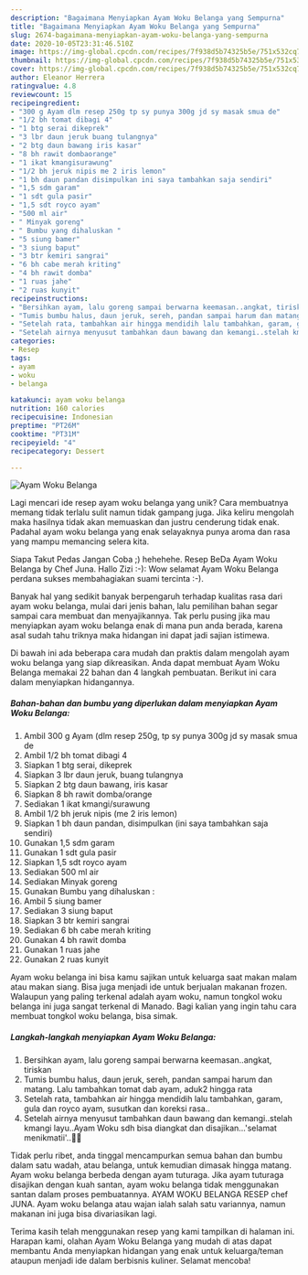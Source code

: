 ```yaml
---
description: "Bagaimana Menyiapkan Ayam Woku Belanga yang Sempurna"
title: "Bagaimana Menyiapkan Ayam Woku Belanga yang Sempurna"
slug: 2674-bagaimana-menyiapkan-ayam-woku-belanga-yang-sempurna
date: 2020-10-05T23:31:46.510Z
image: https://img-global.cpcdn.com/recipes/7f938d5b74325b5e/751x532cq70/ayam-woku-belanga-foto-resep-utama.jpg
thumbnail: https://img-global.cpcdn.com/recipes/7f938d5b74325b5e/751x532cq70/ayam-woku-belanga-foto-resep-utama.jpg
cover: https://img-global.cpcdn.com/recipes/7f938d5b74325b5e/751x532cq70/ayam-woku-belanga-foto-resep-utama.jpg
author: Eleanor Herrera
ratingvalue: 4.8
reviewcount: 15
recipeingredient:
- "300 g Ayam dlm resep 250g tp sy punya 300g jd sy masak smua de"
- "1/2 bh tomat dibagi 4"
- "1 btg serai dikeprek"
- "3 lbr daun jeruk buang tulangnya"
- "2 btg daun bawang iris kasar"
- "8 bh rawit dombaorange"
- "1 ikat kmangisurawung"
- "1/2 bh jeruk nipis me 2 iris lemon"
- "1 bh daun pandan disimpulkan ini saya tambahkan saja sendiri"
- "1,5 sdm garam"
- "1 sdt gula pasir"
- "1,5 sdt royco ayam"
- "500 ml air"
- " Minyak goreng"
- " Bumbu yang dihaluskan "
- "5 siung bamer"
- "3 siung baput"
- "3 btr kemiri sangrai"
- "6 bh cabe merah kriting"
- "4 bh rawit domba"
- "1 ruas jahe"
- "2 ruas kunyit"
recipeinstructions:
- "Bersihkan ayam, lalu goreng sampai berwarna keemasan..angkat, tiriskan"
- "Tumis bumbu halus, daun jeruk, sereh, pandan sampai harum dan matang. Lalu tambahkan tomat dab ayam, aduk2 hingga rata"
- "Setelah rata, tambahkan air hingga mendidih lalu tambahkan, garam, gula dan royco ayam, susutkan dan koreksi rasa.."
- "Setelah airnya menyusut tambahkan daun bawang dan kemangi..stelah kmangi layu..Ayam Woku sdh bisa diangkat dan disajikan...&#39;selamat menikmatii&#39;..🙏🤭"
categories:
- Resep
tags:
- ayam
- woku
- belanga

katakunci: ayam woku belanga 
nutrition: 160 calories
recipecuisine: Indonesian
preptime: "PT26M"
cooktime: "PT31M"
recipeyield: "4"
recipecategory: Dessert

---
```



![Ayam Woku Belanga](https://img-global.cpcdn.com/recipes/7f938d5b74325b5e/751x532cq70/ayam-woku-belanga-foto-resep-utama.jpg)

Lagi mencari ide resep ayam woku belanga yang unik? Cara membuatnya memang tidak terlalu sulit namun tidak gampang juga. Jika keliru mengolah maka hasilnya tidak akan memuaskan dan justru cenderung tidak enak. Padahal ayam woku belanga yang enak selayaknya punya aroma dan rasa yang mampu memancing selera kita.

Siapa Takut Pedas Jangan Coba ;) hehehehe. Resep BeDa Ayam Woku Belanga by Chef Juna. Hallo Zizi :-): Wow selamat Ayam Woku Belanga perdana sukses membahagiakan suami tercinta :-).

Banyak hal yang sedikit banyak berpengaruh terhadap kualitas rasa dari ayam woku belanga, mulai dari jenis bahan, lalu pemilihan bahan segar sampai cara membuat dan menyajikannya. Tak perlu pusing jika mau menyiapkan ayam woku belanga enak di mana pun anda berada, karena asal sudah tahu triknya maka hidangan ini dapat jadi sajian istimewa.


Di bawah ini ada beberapa cara mudah dan praktis dalam mengolah ayam woku belanga yang siap dikreasikan. Anda dapat membuat Ayam Woku Belanga memakai 22 bahan dan 4 langkah pembuatan. Berikut ini cara dalam menyiapkan hidangannya.

<!--inarticleads1-->

##### Bahan-bahan dan bumbu yang diperlukan dalam menyiapkan Ayam Woku Belanga:

1. Ambil 300 g Ayam (dlm resep 250g, tp sy punya 300g jd sy masak smua de
1. Ambil 1/2 bh tomat dibagi 4
1. Siapkan 1 btg serai, dikeprek
1. Siapkan 3 lbr daun jeruk, buang tulangnya
1. Siapkan 2 btg daun bawang, iris kasar
1. Siapkan 8 bh rawit domba/orange
1. Sediakan 1 ikat kmangi/surawung
1. Ambil 1/2 bh jeruk nipis (me 2 iris lemon)
1. Siapkan 1 bh daun pandan, disimpulkan (ini saya tambahkan saja sendiri)
1. Gunakan 1,5 sdm garam
1. Gunakan 1 sdt gula pasir
1. Siapkan 1,5 sdt royco ayam
1. Sediakan 500 ml air
1. Sediakan  Minyak goreng
1. Gunakan  Bumbu yang dihaluskan :
1. Ambil 5 siung bamer
1. Sediakan 3 siung baput
1. Siapkan 3 btr kemiri sangrai
1. Sediakan 6 bh cabe merah kriting
1. Gunakan 4 bh rawit domba
1. Gunakan 1 ruas jahe
1. Gunakan 2 ruas kunyit


Ayam woku belanga ini bisa kamu sajikan untuk keluarga saat makan malam atau makan siang. Bisa juga menjadi ide untuk berjualan makanan frozen. Walaupun yang paling terkenal adalah ayam woku, namun tongkol woku belanga ini juga sangat terkenal di Manado. Bagi kalian yang ingin tahu cara membuat tongkol woku belanga, bisa simak. 

<!--inarticleads2-->

##### Langkah-langkah menyiapkan Ayam Woku Belanga:

1. Bersihkan ayam, lalu goreng sampai berwarna keemasan..angkat, tiriskan
1. Tumis bumbu halus, daun jeruk, sereh, pandan sampai harum dan matang. Lalu tambahkan tomat dab ayam, aduk2 hingga rata
1. Setelah rata, tambahkan air hingga mendidih lalu tambahkan, garam, gula dan royco ayam, susutkan dan koreksi rasa..
1. Setelah airnya menyusut tambahkan daun bawang dan kemangi..stelah kmangi layu..Ayam Woku sdh bisa diangkat dan disajikan...&#39;selamat menikmatii&#39;..🙏🤭


Tidak perlu ribet, anda tinggal mencampurkan semua bahan dan bumbu dalam satu wadah, atau belanga, untuk kemudian dimasak hingga matang. Ayam woku belanga berbeda dengan ayam tuturaga. Jika ayam tuturaga disajikan dengan kuah santan, ayam woku belanga tidak menggunakan santan dalam proses pembuatannya. AYAM WOKU BELANGA RESEP chef JUNA. Ayam woku belanga atau wajan ialah salah satu variannya, namun makanan ini juga bisa divariasikan lagi. 

Terima kasih telah menggunakan resep yang kami tampilkan di halaman ini. Harapan kami, olahan Ayam Woku Belanga yang mudah di atas dapat membantu Anda menyiapkan hidangan yang enak untuk keluarga/teman ataupun menjadi ide dalam berbisnis kuliner. Selamat mencoba!
